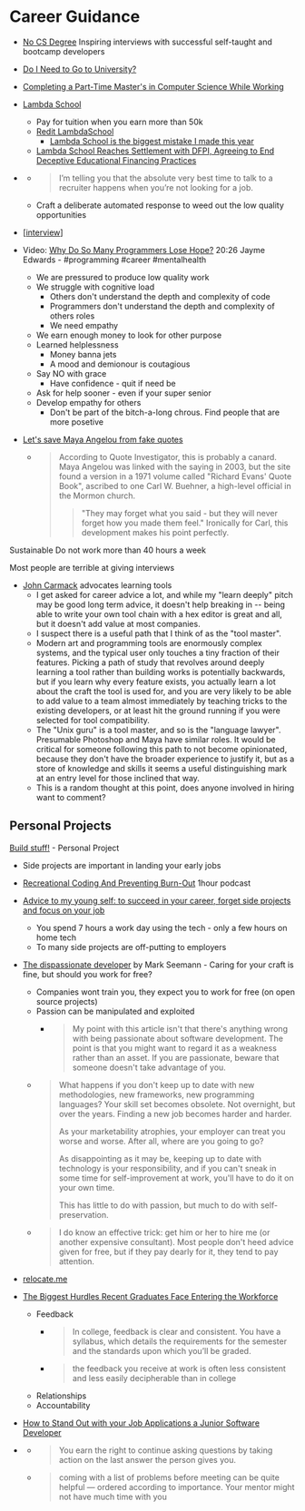 Career Guidance
===============

* [No CS Degree](https://www.nocsdegree.com/) Inspiring interviews with successful self-taught and bootcamp developers 
* [Do I Need to Go to University?](http://colah.github.io/posts/2020-05-University/)
* [Completing a Part-Time Master's in Computer Science While Working](https://alexanderell.is/posts/mscs/)
* [Lambda School](https://lambdaschool.com/)
    * Pay for tuition when you earn more than 50k
    * [Redit LambdaSchool](https://www.reddit.com/r/LambdaSchool/)
        * [Lambda School is the biggest mistake I made this year](https://www.reddit.com/r/LambdaSchool/comments/kb87od/lambda_school_is_the_biggest_mistake_i_made_this/)
    * [Lambda School Reaches Settlement with DFPI, Agreeing to End Deceptive Educational Financing Practices](https://dfpi.ca.gov/2021/04/26/lambda-school-reaches-settlement-with-dfpi-agreeing-to-end-deceptive-educational-financing-practices/)

* [](https://alexchesser.medium.com/career-advice-nobody-gave-me-never-ignore-a-recruiter-4474eac9556)
    * > I’m telling you that the absolute very best time to talk to a recruiter happens when you’re not looking for a job.
    * Craft a deliberate automated response to weed out the low quality opportunities

* [[interview]]


* Video: [Why Do So Many Programmers Lose Hope?](https://www.youtube.com/watch?v=NdA6aQR-s4U) 20:26 Jayme Edwards - #programming #career #mentalhealth
    * We are pressured to produce low quality work
    * We struggle with cognitive load
        * Others don't understand the depth and complexity of code
        * Programmers don't understand the depth and complexity of others roles
        * We need empathy
    * We earn enough money to look for other purpose
    * Learned helplessness
        * Money banna jets
        * A mood and demionour is coutagious
    * Say NO with grace
        * Have confidence - quit if need be
    * Ask for help sooner - even if your super senior
    * Develop empathy for others
        * Don't be part of the bitch-a-long chrous. Find people that are more posetive


* [Let's save Maya Angelou from fake quotes](https://www.bbc.co.uk/news/41913640)
    * > According to Quote Investigator, this is probably a canard. 
      > Maya Angelou was linked with the saying in 2003, but the site found a version in a 1971 volume called "Richard Evans' Quote Book", ascribed to one Carl W. Buehner, a high-level official in the Mormon church.
      >> "They may forget what you said - but they will never forget how you made them feel."
      > Ironically for Carl, this development makes his point perfectly.


Sustainable
Do not work more than 40 hours a week

Most people are terrible at giving interviews

* [John Carmack](https://twitter.com/id_aa_carmack/status/1339777933871865857) advocates learning tools
    * I get asked for career advice a lot, and while my "learn deeply" pitch may be good long term advice, it doesn't help breaking in -- being able to write your own tool chain with a hex editor is great and all, but it doesn't add value at most companies.
    * I suspect there is a useful path that I think of as the "tool master". 
    * Modern art and programming tools are enormously complex systems, and the typical user only touches a tiny fraction of their features. Picking a path of study that revolves around deeply learning a tool rather than building works is potentially backwards, but if you learn why every feature exists, you actually learn a lot about the craft the tool is used for, and you are very likely to be able to add value to a team almost immediately by teaching tricks to the existing developers, or at least hit the ground running if you were selected for tool compatibility.
    * The "Unix guru" is a tool master, and so is the "language lawyer". Presumable Photoshop and Maya have similar roles. It would be critical for someone following this path to not become opinionated, because they don't have the broader experience to justify it, but as a store of knowledge and skills it seems a useful distinguishing mark at an entry level for those inclined that way.
    * This is a random thought at this point, does anyone involved in hiring want to comment?

Personal Projects
-----------------

[Build stuff!](https://why.degree/motivation/) - Personal Project

* Side projects are important in landing your early jobs
* [Recreational Coding And Preventing Burn-Out](https://corecursive.com/025-burn-out-and-recreational-programming/) 1hour podcast
* [Advice to my young self: to succeed in your career, forget side projects and focus on your job](https://manuel.darcemont.fr/posts/focus-on-jour-job/)
    * You spend 7 hours a work day using the tech - only a few hours on home tech
    * To many side projects are off-putting to employers
* [The dispassionate developer](https://blog.ploeh.dk/2021/03/22/the-dispassionate-developer/) by Mark Seemann - Caring for your craft is fine, but should you work for free?
    * Companies wont train you, they expect you to work for free (on open source projects)
    * Passion can be manipulated and exploited
        * > My point with this article isn't that there's anything wrong with being passionate about software development. The point is that you might want to regard it as a weakness rather than an asset. If you are passionate, beware that someone doesn't take advantage of you. 
    *  > What happens if you don't keep up to date with new methodologies, new frameworks, new programming languages? Your skill set becomes obsolete. Not overnight, but over the years. Finding a new job becomes harder and harder.
       >
       > As your marketability atrophies, your employer can treat you worse and worse. After all, where are you going to go?
       > 
       > As disappointing as it may be, keeping up to date with technology is your responsibility, and if you can't sneak in some time for self-improvement at work, you'll have to do it on your own time.
       > 
       > This has little to do with passion, but much to do with self-preservation. 
    * > I do know an effective trick: get him or her to hire me (or another expensive consultant). Most people don't heed advice given for free, but if they pay dearly for it, they tend to pay attention. 

* [relocate.me](https://relocate.me/)
* [The Biggest Hurdles Recent Graduates Face Entering the Workforce](https://hbr.org/2019/04/the-biggest-hurdles-recent-graduates-face-entering-the-workforce)
    * Feedback
        * > In college, feedback is clear and consistent. You have a syllabus, which details the requirements for the semester and the standards upon which you’ll be graded.
        * > the feedback you receive at work is often less consistent and less easily decipherable than in college
    * Relationships
    * Accountability
* [How to Stand Out with your Job Applications a Junior Software Developer](https://akoskm.com/how-to-stand-out-with-your-job-application)


* [](https://commoncog.com/blog/be-good-to-your-mentors/)
    * > You earn the right to continue asking questions by taking action on the last answer the person gives you.
    * > coming with a list of problems before meeting can be quite helpful — ordered according to importance. Your mentor might not have much time with you

[//begin]: # "Autogenerated link references for markdown compatibility"
[interview]: interview.md "Interview Questions"
[//end]: # "Autogenerated link references"